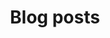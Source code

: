 ---
title: Blog posts
description: Scroll down and read some of my various rants and philippics on technology.
featured_image: '/images/kauai.jpg'

---